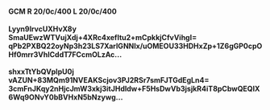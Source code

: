 #### GCM R 20/0c/400 L 20/0c/400
**Lyyn9lrvcUXHvX8y**<br/>**SmaUEwzWTVujXdj+4XRc4xefltu2+mCpkkjCfvVihgI=**<br/>**qPb2PXBQ22oyNp3h23LS7XarIGNNlx/uOMEOU33HDHxZp+1Z6gGP0cpOHf0mrr3VhlCddT7FCcmOLzAc...**<br/><br/>
**shxxTtYbQVplpU0j**<br/>**vAZUN+83MQm91NVEAKScjov3PJ2RSr7smFJTGdEgLn4=**<br/>**3cmFnJKqy2nHjcJmW3xkj3itJHdldw+F5HsDwVb3jsjkR4iT8pCbwQEQlX6Wq9ONvY0bBVHxN5bNzywg...**